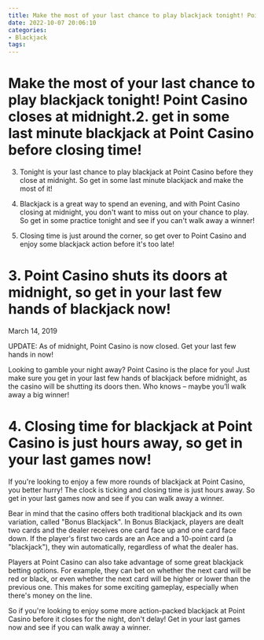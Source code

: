 ```yaml
---
title: Make the most of your last chance to play blackjack tonight! Point Casino closes at midnight.2. get in some last minute blackjack at Point Casino before closing time!
date: 2022-10-07 20:06:10
categories:
- Blackjack
tags:
---
```



#  Make the most of your last chance to play blackjack tonight! Point Casino closes at midnight.2. get in some last minute blackjack at Point Casino before closing time!

3. Tonight is your last chance to play blackjack at Point Casino before they close at midnight. So get in some last minute blackjack and make the most of it!

4. Blackjack is a great way to spend an evening, and with Point Casino closing at midnight, you don't want to miss out on your chance to play. So get in some practice tonight and see if you can't walk away a winner!

5. Closing time is just around the corner, so get over to Point Casino and enjoy some blackjack action before it's too late!

# 3. Point Casino shuts its doors at midnight, so get in your last few hands of blackjack now!

March 14, 2019

UPDATE: As of midnight, Point Casino is now closed. Get your last few hands in now!

Looking to gamble your night away? Point Casino is the place for you! Just make sure you get in your last few hands of blackjack before midnight, as the casino will be shutting its doors then. Who knows – maybe you’ll walk away a big winner!

# 4. Closing time for blackjack at Point Casino is just hours away, so get in your last games now!

If you're looking to enjoy a few more rounds of blackjack at Point Casino, you better hurry! The clock is ticking and closing time is just hours away. So get in your last games now and see if you can walk away a winner.

Bear in mind that the casino offers both traditional blackjack and its own variation, called "Bonus Blackjack". In Bonus Blackjack, players are dealt two cards and the dealer receives one card face up and one card face down. If the player's first two cards are an Ace and a 10-point card (a "blackjack"), they win automatically, regardless of what the dealer has.

Players at Point Casino can also take advantage of some great blackjack betting options. For example, they can bet on whether the next card will be red or black, or even whether the next card will be higher or lower than the previous one. This makes for some exciting gameplay, especially when there's money on the line.

So if you're looking to enjoy some more action-packed blackjack at Point Casino before it closes for the night, don't delay! Get in your last games now and see if you can walk away a winner.